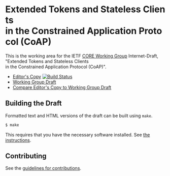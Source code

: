# Extended&#xA0;Tokens&#xA0;and&#xA0;Stateless&#xA0;Clients in&#xA0;the&#xA0;Constrained&#xA0;Application&#xA0;Protocol&#xA0;(CoAP)

This is the working area for the IETF [CORE Working Group](https://datatracker.ietf.org/wg/core/documents/) Internet-Draft, "Extended&#xA0;Tokens&#xA0;and&#xA0;Stateless&#xA0;Clients in&#xA0;the&#xA0;Constrained&#xA0;Application&#xA0;Protocol&#xA0;(CoAP)".

* [Editor's Copy](https://core-wg.github.io/stateless/#go.draft-ietf-core-stateless-latest.html) [![Build Status](https://travis-ci.org/core-wg/stateless.svg?branch=master)](https://travis-ci.org/core-wg/stateless)
* [Working Group Draft](https://tools.ietf.org/html/draft-ietf-core-stateless-latest)
* [Compare Editor's Copy to Working Group Draft](https://core-wg.github.io/stateless/#go.draft-ietf-core-stateless-latest.diff)

## Building the Draft

Formatted text and HTML versions of the draft can be built using `make`.

```sh
$ make
```

This requires that you have the necessary software installed.  See
[the instructions](https://github.com/martinthomson/i-d-template/blob/master/doc/SETUP.md).


## Contributing

See the
[guidelines for contributions](https://github.com/core-wg/stateless/blob/master/CONTRIBUTING.md).
